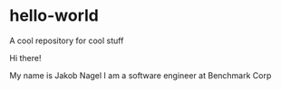 # hello-world
A cool repository for cool stuff

Hi there!

My name is Jakob Nagel
I am a software engineer at Benchmark Corp
